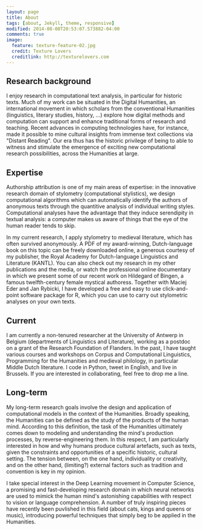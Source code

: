 ```yaml
---
layout: page
title: About
tags: [about, Jekyll, theme, responsive]
modified: 2014-08-08T20:53:07.573882-04:00
comments: true
image:
  feature: texture-feature-02.jpg
  credit: Texture Lovers
  creditlink: http://texturelovers.com
---
```


## Research background

I enjoy research in computational text analysis, in particular for historic texts. Much of my work can be situated in the Digital Humanities, an international movement in which scholars from the conventional Humanities (linguistics, literary studies, history, ...) explore how digital methods and computation can support and enhance traditional forms of research and teaching. Recent advances in computing technologies have, for instance, made it possible to mine cultural insights from immense text collections via "Distant Reading". Our era thus has the historic privilege of being to able to witness and stimulate the emergence of exciting new computational research possibilities, across the Humanities at large.

## Expertise

Authorship attribution is one of my main areas of expertise: in the innovative research domain of stylometry (computational stylistics), we design computational algorithms which can automatically identify the authors of anonymous texts through the quantitive analysis of individual writing styles. Computational analyses have the advantage that they induce serendipity in textual analysis: a computer makes us aware of things that the eye of the human reader tends to skip.

In my current research, I apply stylometry to medieval literature, which has often survived anonymously. A PDF of my award-winning, Dutch-language book on this topic can be freely downloaded online, a generous courtesy of my publisher, the Royal Academy for Dutch-language Linguistics and Literature (KANTL). You can also check out my research in my other publications and the media, or watch the professional online documentary in which we present some of our recent work on Hildegard of Bingen, a famous twelfth-century female mystical authoress. Together with Maciej Eder and Jan Rybicki, I have developed a free and easy to use click-and-point software package for R, which you can use to carry out stylometric analyses on your own texts.

## Current

I am currently a non-tenured researcher at the University of Antwerp in Belgium (departments of Linguistics and Literature), working as a postdoc on a grant of the Research Foundation of Flanders. In the past, I have taught various courses and workshops on Corpus and Computational Linguistics, Programming for the Humanities and medieval philology, in particular Middle Dutch literature. I code in Python, tweet in English, and live in Brussels. If you are interested in collaborating, feel free to drop me a line.

## Long-term

My long-term research goals involve the design and application of computational models in the context of the Humanities. Broadly speaking, the Humanities can be defined as the study of the products of the human mind. According to this definition, the task of the Humanities ultimately comes down to modeling and understanding the mind's production processes, by reverse-engineering them. In this respect, I am particularly interested in how and why humans produce cultural artefacts, such as texts, given the constraints and opportunities of a specific historic, cultural setting. The tension between, on the one hand, individuality or creativity, and on the other hand, (limiting?) external factors such as tradition and convention is key in my opinion.

I take special interest in the Deep Learning movement in Computer Science, a promising and fast-developing research domain in which neural networks are used to mimick the human mind's astonishing capabilities with respect to vision or language comprehension. A number of truly inspiring pieces have recently been puvlished in this field (about cats, kings and queens or music), introducing powerful techniques that simply beg to be applied in the Humanities.

